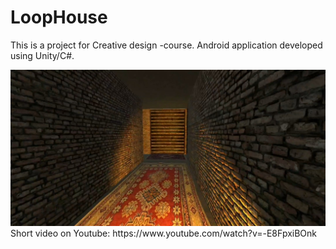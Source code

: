 # LoopHouse

This is a project for Creative design -course. Android application developed using Unity/C#.

<img src = "img.jpg">
Short video on Youtube: https://www.youtube.com/watch?v=-E8FpxiBOnk

